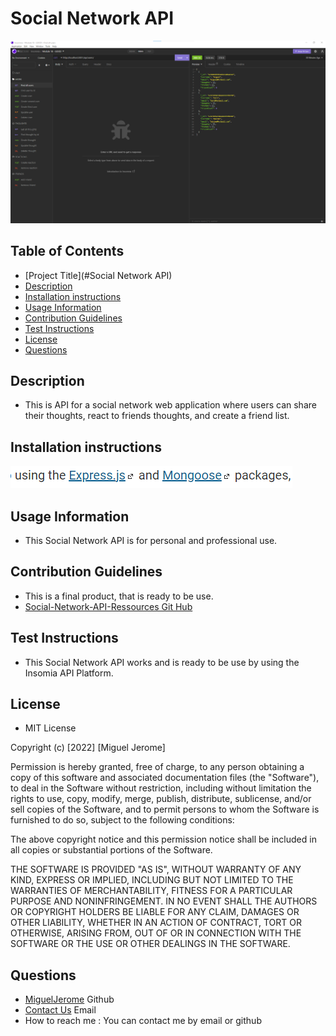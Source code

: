 # Social Network API
![Social Network API](./images/insomia%20API.png) 

## Table of Contents
* [Project Title](#Social Network API)
* [Description](#Description)
* [Installation instructions](#Installation-instructions)
* [Usage Information](#Usage-Information)
* [Contribution Guidelines](#Contribution-Guidelines)
* [Test Instructions](#Test-Instructions)
* [License](#License)
* [Questions](#Questions)

## Description
* This is API for a social network web application where users can share their thoughts, react to friends thoughts, and create a friend list. 

## Installation instructions
![NPM-Package](./images/Npm%20packages.png) 


## Usage Information
* This Social Network API is for personal and professional use.

## Contribution Guidelines
* This is a final product, that is ready to be use.
* [Social-Network-API-Ressources Git Hub](https://github.com/MiguelJerome/Social-Network-Api)

## Test Instructions
* This Social Network API works and is ready to be use by using the Insomia API Platform.

## License
* MIT License

Copyright (c) [2022] [Miguel Jerome]

Permission is hereby granted, free of charge, to any person obtaining a copy
of this software and associated documentation files (the "Software"), to deal
in the Software without restriction, including without limitation the rights
to use, copy, modify, merge, publish, distribute, sublicense, and/or sell
copies of the Software, and to permit persons to whom the Software is
furnished to do so, subject to the following conditions:

The above copyright notice and this permission notice shall be included in all
copies or substantial portions of the Software.

THE SOFTWARE IS PROVIDED "AS IS", WITHOUT WARRANTY OF ANY KIND, EXPRESS OR
IMPLIED, INCLUDING BUT NOT LIMITED TO THE WARRANTIES OF MERCHANTABILITY,
FITNESS FOR A PARTICULAR PURPOSE AND NONINFRINGEMENT. IN NO EVENT SHALL THE
AUTHORS OR COPYRIGHT HOLDERS BE LIABLE FOR ANY CLAIM, DAMAGES OR OTHER
LIABILITY, WHETHER IN AN ACTION OF CONTRACT, TORT OR OTHERWISE, ARISING FROM,
OUT OF OR IN CONNECTION WITH THE SOFTWARE OR THE USE OR OTHER DEALINGS IN THE
SOFTWARE.

## Questions
* [MiguelJerome](https://github.com/MiguelJerome/) Github
* [Contact Us](mailto:2001326@collegelacite.ca) Email
* How to reach me : You can contact me by email or github